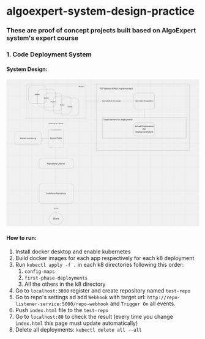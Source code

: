 # algoexpert-system-design-practice

### These are proof of concept projects built based on AlgoExpert system's expert course

### 1. Code Deployment System

#### System Design:
![System Design](static-content/CodeDeploymentSystemDesign.PNG) 


#### How to run:
1. Install docker desktop and enable kubernetes
2. Build docker images for each app respectively for each k8 deployment 
3. Run `kubectl apply -f .` in each k8 directories following this order:
    1. `config-maps`
    2. `first-phase-deployments`
    3. All the others in the k8 directory
4. Go to `localhost:3000` register and create repository named `test-repo`
5. Go to repo's settings ad add `Webhook` with target url: `http://repo-listener-service:5000/repo-webhook` and `Trigger On` all events.
6. Push `index.html` file to the `test-repo`
7. Go to `localhost:80` to check the result (every time you change `index.html` this page must update automatically)
8. Delete all deployments: `kubectl delete all --all`   
 